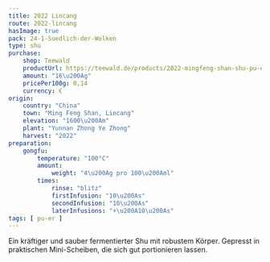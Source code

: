```yaml
---
title: 2022 Lincang
route: 2022-lincang
hasImage: true 
pack: 24-1-Suedlich-der-Wolken
type: shu
purchase:
    shop: Teewald
    productUrl: https://teewald.de/products/2022-mingfeng-shan-shu-pu-erh?variant=44947960955144
    amount: "16\u200Ag"
    pricePer100g: 0,14
    currency: €
origin:
    country: "China"
    town: "Ming Feng Shan, Lincang"
    elevation: "1600\u200Am"
    plant: "Yunnan Zhong Ye Zhong"
    harvest: "2022"
preparation:
    gongfu:
        temperature: "100°C"
        amount:
            weight: "4\u200Ag pro 100\u200Aml"
        times:
            rinse: "blitz"
            firstInfusion: "10\u200As"
            secondInfusion: "10\u200As"
            laterInfusions: "+\u200A10\u200As"
tags: [ pu-er ]
---
```

Ein kräftiger und sauber fermentierter Shu mit robustem Körper. Gepresst in praktischen Mini-Scheiben, die sich gut portionieren lassen.
